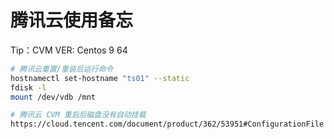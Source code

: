 # 腾讯云使用备忘

Tip：CVM VER: Centos 9 64

```bash
# 腾讯云重置/重装后运行命令
hostnamectl set-hostname "ts01" --static
fdisk -l
mount /dev/vdb /mnt

# 腾讯云 CVM 重启后磁盘没有自动挂载
https://cloud.tencent.com/document/product/362/53951#ConfigurationFile
```
